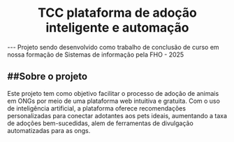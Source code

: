 <h1 align="center">TCC plataforma de adoção inteligente e automação</h1>
---
Projeto sendo desenvolvido como trabalho de conclusão de curso em nossa formação de Sistemas de informação pela FHO - 2025

##Sobre o projeto
---
Este projeto tem como objetivo facilitar o processo de adoção de animais em ONGs por meio de uma plataforma web intuitiva e gratuita. Com o uso de inteligência artificial, a plataforma oferece recomendações personalizadas para conectar adotantes aos pets ideais, aumentando a taxa de adoções bem-sucedidas, alem de ferramentas de divulgação automatizadas para as ongs.

